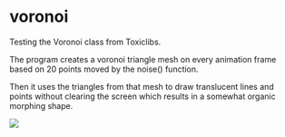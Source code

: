 # voronoi

Testing the Voronoi class from Toxiclibs.

The program creates a voronoi triangle mesh on every animation frame
based on 20 points moved by the noise() function.

Then it uses the triangles from that mesh to draw translucent lines
and points without clearing the screen which results in a somewhat
organic morphing shape.

![](https://raw.githubusercontent.com/hamoid/Fun-Programming/master/processing/ideas/2014/02/voronoi/thumb.jpg)
